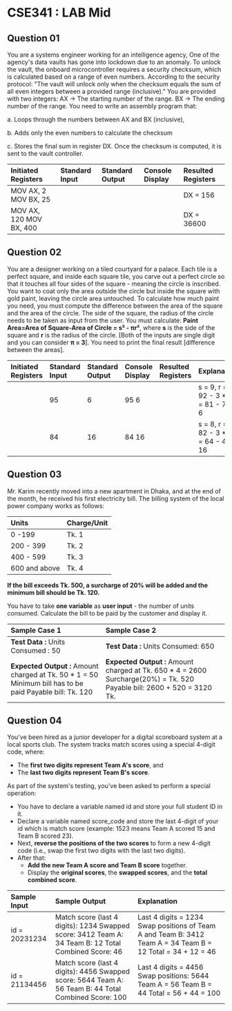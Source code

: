 # CSE341 : LAB Mid

## Question 01

You are a systems engineer working for an intelligence agency, One of the agency's data vaults has gone into lockdown due to an anomaly. To unlock the vault, the onboard microcontroller requires a security checksum, which is calculated based on a range of even numbers. According to the security protocol: "The vault will unlock only when the checksum equals the sum of all even integers between a provided range (inclusive)." You are provided with two integers: AX → The starting number of the range. BX → The ending number of the range. You need to write an assembly program that:

a. Loops through the numbers between AX and BX (inclusive),

b. Adds only the even numbers to calculate the checksum

c. Stores the final sum in register DX. Once the checksum is computed, it is sent to the vault controller.

| Initiated Registers | Standard Input | Standard Output | Console Display | Resulted Registers |
| :---- | :---- | :---- | :---- | :---- |
| MOV AX, 2 MOV BX, 25 |  |  |  | DX \= 156 |
| MOV AX, 120 MOV BX, 400 |  |  |  | DX \= 36600 |

## Question 02

You are a designer working on a tiled courtyard for a palace. Each tile is a perfect square, and inside each square tile, you carve out a perfect circle so that it touches all four sides of the square - meaning the circle is inscribed. You want to coat only the area outside the circle but inside the square with gold paint, leaving the circle area untouched. To calculate how much paint you need, you must compute the difference between the area of the square and the area of the circle. The side of the square, the radius of the circle needs to be taken as input from the user. You must calculate: **Paint Area=Area of Square-Area of Circle = s² - πr²**, where **s** is the side of the square and **r** is the radius of the circle. [Both of the inputs are single digit and you can consider **π = 3**]. You need to print the final result [difference between the areas].

| Initiated Registers | Standard Input | Standard Output | Console Display | Resulted Registers | Explanations |
| :---- | :---- | :---- | :---- | :---- | :---- |
|  | 95 | 6 | 95 6 |  | s \= 9, r \= 5 92 \- 3 \* 52 \= 81 \- 75 \= 6 |
|  | 84 | 16 | 84 16 |  | s \= 8, r \= 4 82 \- 3 \* 42 \= 64 \- 48 \= 16 |

## Question 03

Mr. Karim recently moved into a new apartment in Dhaka, and at the end of the month, he received his first electricity bill. The billing system of the local power company works as follows:

| Units | Charge/Unit |
| :---- | :---- |
| 0 \-199 | Tk. 1 |
| 200 \- 399 | Tk. 2 |
| 400 \- 599 | Tk. 3 |
| 600 and above | Tk. 4 |

**If the bill exceeds Tk. 500, a surcharge of 20% will be added and the minimum bill should be Tk. 120.**

You have to take **one variable** as **user input** - the number of units consumed. Calculate the bill to be paid by the customer and display it.

| Sample Case 1 | Sample Case 2 |
| :---- | :---- |
| **Test Data :** Units Consumed : 50 | **Test Data :** Units Consumed: 650 |
| **Expected Output :** Amount charged at Tk. 50 \* 1 \= 50 Minimum bill has to be paid Payable bill: Tk. 120 | **Expected Output :** Amount charged at Tk. 650 \* 4 \= 2600 Surcharge(20%) \= Tk. 520 Payable bill: 2600 \+ 520 \= 3120 Tk. |

## Question 04

You've been hired as a junior developer for a digital scoreboard system at a local sports club. The system tracks match scores using a special 4-digit code, where:

- The **first two digits represent Team A's score**, and
- The **last two digits represent Team B's score**.

As part of the system's testing, you've been asked to perform a special operation:

- You have to declare a variable named id and store your full student ID in it.
- Declare a variable named score_code and store the last 4-digit of your id which is match score (example: 1523 means Team A scored 15 and Team B scored 23).
- Next, **reverse the positions of the two scores** to form a new 4-digit code (i.e., swap the first two digits with the last two digits).
- After that:
  - **Add the new Team A score and Team B score** together.
  - Display the **original scores**, the **swapped scores**, and the **total combined score**.

| Sample Input | Sample Output | Explanation |
| :---- | :---- | :---- |
| id \= 20231234 | Match score (last 4 digits): 1234 Swapped score: 3412 Team A: 34 Team B: 12 Total Combined Score: 46 | Last 4 digits \= 1234 Swap positions of Team A and Team B: 3412 Team A \= 34 Team B \= 12 Total \= 34 \+ 12 \= 46 |
| id \= 21134456 | Match score (last 4 digits): 4456 Swapped score: 5644 Team A: 56 Team B: 44 Total Combined Score: 100 | Last 4 digits \= 4456 Swap positions: 5644 Team A \= 56 Team B \= 44 Total \= 56 \+ 44 \= 100 |
